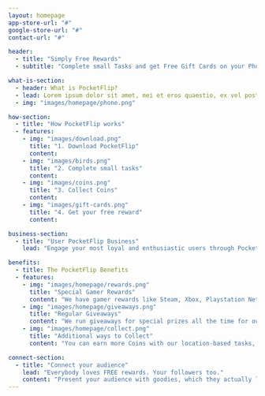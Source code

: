 ```yaml
---
layout: homepage
app-store-url: "#"
google-store-url: "#"
contact-url: "#"

header:
  - title: "Simply Free Rewards"
  - subtitle: "Complete small Tasks and get Free Gift Cards on your Phone"

what-is-section:
  - header: What is PocketFlip?
  - lead: Lorem ipsum dolor sit amet, mei et eros quaestio, ex vel postea noluisse delectus. Dicant maluisset te vis, ea mel tempor latine inermis. Et usu nullam nominati volutpat, dolorum posidonium quo cu. In omnis civibus splendide vix. Dolor solet malorum cu pro, an pri eleifend dissentiunt, quo te adhuc dicta consulatu.<br>Vix ex magna appareat. Ei constituto neglegentur consectetuer mea, vel ad nibh nostrum. Id laoreet blandit propriae mei, nobis aliquando nec ad, vero vidit complectitur nam te. Ea odio porro dissentias cum.
  - img: "images/homepage/phone.png"

how-section:
  - title: "How PocketFlip works"
  - features:
    - img: "images/download.png"
      title: "1. Download PocketFlip"
      content:
    - img: "images/birds.png"
      title: "2. Complete small tasks"
      content:
    - img: "images/coins.png"
      title: "3. Collect Coins"
      content:
    - img: "images/gift-cards.png"
      title: "4. Get your free reward"
      content:

business-section:
  - title: "User PocketFlip Business"
    lead: "Engage your most loyal and enthusiastic users through PocketFlip’s innovative engagement platfrom."

benefits:
  - title: The PocketFlip Benefits
  - features:
    - img: "images/homepage/rewards.png"
      title: "Special Gamer Rewards"
      content: "We have gamer rewards like Steam, Xbox, Playstation Network and more"
    - img: "images/homepage/giveaways.png"
      title: "Regular Giveaways"
      content: "We run giveaways for special prizes all the time for our active users"
    - img: "images/homepage/collect.png"
      title: "Additional ways to Collect"
      content: "You can earn more Coins with our location-based tasks, surveys and our cashback program."

connect-section:
  - title: "Connect your audience"
    lead: "Everybody loves FREE rewards. Your followers too."
    content: "Present your audience with goodies, which they actually love. They can get them with PocketFlip for FREE and you can be certai: They’ll love your goodies."
---
```

